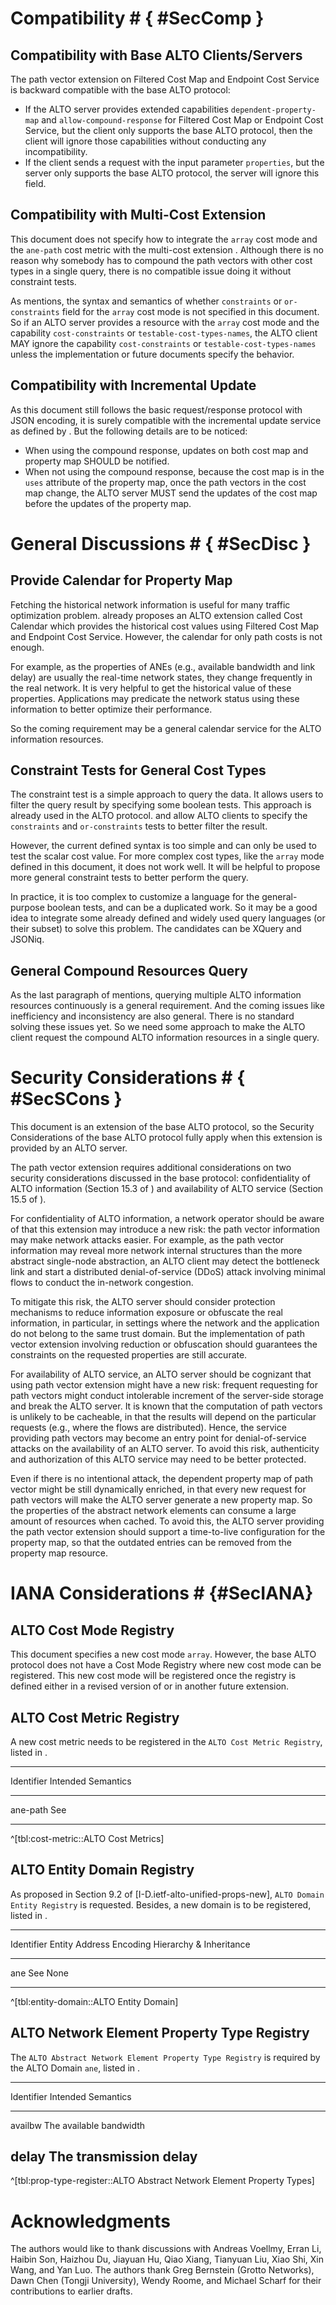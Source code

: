 # Compatibility # { #SecComp }

## Compatibility with Base ALTO Clients/Servers

<!-- Legacy ALTO clients SHOULD NOT send queries with the path-vector extension and ALTO servers with this extension SHOULD NOT have any compatibility issue. Legacy ALTO servers do not support cost types with cost mode being "array" and cost metric being "ane-path", so they MUST NOT announce the extended cost types in IRD. Thus, ALTO clients MUST NOT send queries specified in this extension to base ALTO servers according to Section 11.3.2.3 [](#RFC7285). -->

The path vector extension on Filtered Cost Map and Endpoint Cost Service is
backward compatible with the base ALTO protocol:

- If the ALTO server provides extended capabilities `dependent-property-map` and
  `allow-compound-response` for Filtered Cost Map or Endpoint Cost Service, but
  the client only supports the base ALTO protocol, then the client will ignore
  those capabilities without conducting any incompatibility.
- If the client sends a request with the input parameter `properties`, but the
  server only supports the base ALTO protocol, the server will ignore this
  field.

## Compatibility with Multi-Cost Extension ##

<!-- Done: Not path vector, but any cost types in the `array` cost mode is not
testable now. -->

This document does not specify how to integrate the `array` cost mode and the
`ane-path` cost metric with the multi-cost extension [](#RFC8189). Although
there is no reason why somebody has to compound the path vectors with other
cost types in a single query, there is no compatible issue doing it without
constraint tests.

As [](#fcm-cap) mentions, the syntax and semantics of whether `constraints` or
`or-constraints` field for the `array` cost mode is not specified in this
document. So if an ALTO server provides a resource with the `array` cost mode
and the capability `cost-constraints` or `testable-cost-types-names`, the ALTO
client MAY ignore the capability `cost-constraints` or
`testable-cost-types-names` unless the implementation or future documents
specify the behavior.

<!--
Cost type path-vector is not a testable cost type. Any format of constraints
SHOULD NOT be applied to cost type path-vector in order for multi-cost to
support the path-vector extension. Specifically,

- Cost type path-vector MUST NOT be included in `testable-cost-types-names` or
  `testable-cost-types`.
- When `testable-cost-types-names` is omitted in the `capabilities` and
  `testable-cost-types` is omitted in the input parameters, `constraints` or
  `or-constraints` SHOULD NOT add any format of constraints on cost type
  path-vector.
-->

## Compatibility with Incremental Update ##

As this document still follows the basic request/response protocol with JSON
encoding, it is surely compatible with the incremental update service as defined
by [](#I-D.ietf-alto-incr-update-sse). But the following details are to be
noticed:

- When using the compound response, updates on both cost map and property map
  SHOULD be notified.
- When not using the compound response, because the cost map is in the `uses`
  attribute of the property map, once the path vectors in the cost map change,
  the ALTO server MUST send the updates of the cost map before the updates of
  the property map.

<!--
[](#I-D.ietf-alto-incr-update-sse) defines incremental updates to ALTO resources
and hence it can be applied to the path-vector resource defined in this
document.
-->

<!-- [x] allows both JSON merge and JSON patch to encode incremental changes. Between these two encoding formats, JSON merge patch does not handle array changes efficeintly, and path vector changes are likely to involve array changes; therefore, it is RECOMMENDED that JSON merge patch be used to transport incremental changes. -->

<!--Incremental updates supported by SSE [english not clear] uses JSON merge patch or JSON patch to represent updates; however, JSON merge patch does not handle array changes well. So, If an SSE resource supports Path Vector, it is RECOMMENDED to use JSON patch to send updates.-->

<!-- Design: Make prop-map reference the [endpoint-]cost-map. When subscribe the incremental update for the prop-map resource, it will publish the update for dependent [endpoint-]cost-map first. -->

# General Discussions # { #SecDisc }

## Provide Calendar for Property Map ##

<!-- TODO: Logic is not clear. Revise this section. -->

Fetching the historical network information is useful for many traffic
optimization problem. [](#I-D.ietf-alto-cost-calendar) already proposes an ALTO
extension called Cost Calendar which provides the historical cost values using
Filtered Cost Map and Endpoint Cost Service. However, the calendar for only
path costs is not enough.

For example, as the properties of ANEs (e.g., available bandwidth and link
delay) are usually the real-time network states, they change frequently in
the real network. It is very helpful to get the historical value of these
properties. Applications may predicate the network status using these
information to better optimize their performance.

So the coming requirement may be a general calendar service for the ALTO
information resources.

<!--
Cost Calendar is proposed as a useful ALTO extension to provide the historical
cost values for Filtered Cost Map Service and Endpoint Cost Service. Since path
vector is an extension to these services, it SHOULD be compatible with Cost
Calendar extension.

However, the calendar of a path-vector (Endpoint) Cost Map is insufficient for
the application which requires the historical data of routing state information.
The (Endpoint) Cost Map can only provide the changes of the paths. But more
useful information is the history of network element properties which are
recorded in the dependent Network Element Property Map.

Before the Unified Property Map is introduced as an ALTO extension, Filtered
Cost Map Service and Endpoint Cost Service are the only resources which require
the calendar supported. Because other resources don't have to be updated
frequently. But Network Element Property Map as a use case of Unified Property
Map will collect the real-time information of the network. It SHOULD be updated
as soon as possible once the metrics of network elements change.

So the requirement is to provide a general calendar extension which not only
meets the Filtered Cost Map and Endpoint Cost Service but also applies to the
Property Map Service.
-->

## Constraint Tests for General Cost Types ##

The constraint test is a simple approach to query the data. It allows users to
filter the query result by specifying some boolean tests. This approach is
already used in the ALTO protocol. [](#RFC7285) and [](#RFC8189) allow ALTO
clients to specify the `constraints` and `or-constraints` tests to better
filter the result.

However, the current defined syntax is too simple and can only be used to test the
scalar cost value. For more complex cost types, like the `array` mode defined
in this document, it does not work well. It will be helpful to propose more
general constraint tests to better perform the query.

In practice, it is too complex to customize a language for the general-purpose
boolean tests, and can be a duplicated work. So it may be a good idea to
integrate some already defined and widely used query languages (or their
subset) to solve this problem. The candidates can be XQuery and JSONiq.

## General Compound Resources Query ##

As the last paragraph of [](#ext-cm-ecs) mentions, querying multiple ALTO
information resources continuously is a general requirement. And the coming
issues like inefficiency and inconsistency are also general. There is no
standard solving these issues yet. So we need some approach to make the ALTO
client request the compound ALTO information resources in a single query.

# Security Considerations # { #SecSCons }

This document is an extension of the base ALTO protocol, so the Security Considerations 
<xref target="RFC7285"/> of the base ALTO protocol fully apply when this extension 
is provided by an ALTO server.

<!-- Additional security considerations -->

<!-- ## Privacy Concerns { #pricon } -->

The path vector extension requires additional considerations on two security
considerations discussed in the base protocol: confidentiality of ALTO
information (Section 15.3 of [](#RFC7285)) and availability of ALTO service
(Section 15.5 of [](#RFC7285)).

For confidentiality of ALTO information, a network operator should be aware of
that this extension may introduce a new risk: the path vector information may
make network attacks easier. For example, as the path vector information may
reveal more network internal structures than the more abstract single-node
abstraction, an ALTO client may detect the bottleneck link and start
a distributed denial-of-service (DDoS) attack involving minimal flows to conduct the
in-network congestion.

To mitigate this risk, the ALTO server should consider protection mechanisms to
reduce information exposure or obfuscate the real information, in particular,
in settings where the network and the application do not belong to the same
trust domain. But the implementation of path vector extension involving
reduction or obfuscation should guarantees the constraints on the requested
properties are still accurate.

<!--
On the other hand, in a setting of the same trust domain, a key benefit
of the path-vector abstraction is to reduce information transferred from the network
to the application.
-->

For availability of ALTO service, an ALTO server should be cognizant that using
path vector extension might have a new risk: frequent requesting for path
vectors might conduct intolerable increment of the server-side storage and
break the ALTO server. It is known that the computation of path vectors is
unlikely to be cacheable, in that the results will depend on the particular
requests (e.g., where the flows are distributed). Hence, the service providing
path vectors may become an entry point for denial-of-service attacks on the
availability of an ALTO server. To avoid this risk, authenticity and
authorization of this ALTO service may need to be better protected.

Even if there is no intentional attack, the dependent property map of path
vector might be still dynamically enriched, in that every new request for path
vectors will make the ALTO server generate a new property map. So the
properties of the abstract network elements can consume a large amount of
resources when cached. To avoid this, the ALTO server providing the path vector
extension should support a time-to-live configuration for the property map, so
that the outdated entries can be removed from the property map resource.

<!-- ## Resource Consumption on ALTO Servers # { #TTL } -->

# IANA Considerations # {#SecIANA}

## ALTO Cost Mode Registry ##

This document specifies a new cost mode `array`. However, the base ALTO protocol
does not have a Cost Mode Registry where new cost mode can be registered. This
new cost mode will be registered once the registry is defined either in a
revised version of [](#RFC7285) or in another future extension.

## ALTO Cost Metric Registry ##

A new cost metric needs to be registered in the `ALTO Cost Metric Registry`,
listed in [](#tbl:cost-metric).

---------------------------------------------
Identifier  Intended Semantics
---------   ---------------------
ane-path    See [](#metric-spec)

---------------------------------------------

^[tbl:cost-metric::ALTO Cost Metrics]

## ALTO Entity Domain Registry ##

As proposed in Section 9.2 of [I-D.ietf-alto-unified-props-new], `ALTO Domain
Entity Registry` is requested. Besides, a new domain is to be registered, listed in
[](#tbl:entity-domain).

--------------------------------------------------------------
Identifier Entity Address Encoding Hierarchy &amp; Inheritance
---------- ----------------------- ---------------------------
ane        See [](#entity-address) None

--------------------------------------------------------------

^[tbl:entity-domain::ALTO Entity Domain]

## ALTO Network Element Property Type Registry ##

The `ALTO Abstract Network Element Property Type Registry` is required by the
ALTO Domain `ane`, listed in [](#tbl:prop-type-register).

---------------------------------------------
Identifier  Intended Semantics
---------   ---------------------
availbw     The available bandwidth

delay       The transmission delay
---------------------------------------------

^[tbl:prop-type-register::ALTO Abstract Network Element Property Types]

# Acknowledgments #

The authors would like to thank discussions with Andreas
Voellmy, Erran Li, Haibin Son, Haizhou Du, Jiayuan Hu, Qiao Xiang, Tianyuan Liu,
Xiao Shi, Xin Wang, and Yan Luo. The authors thank Greg Bernstein (Grotto Networks), 
Dawn Chen (Tongji University), Wendy Roome, and Michael Scharf for 
their contributions to earlier drafts.
